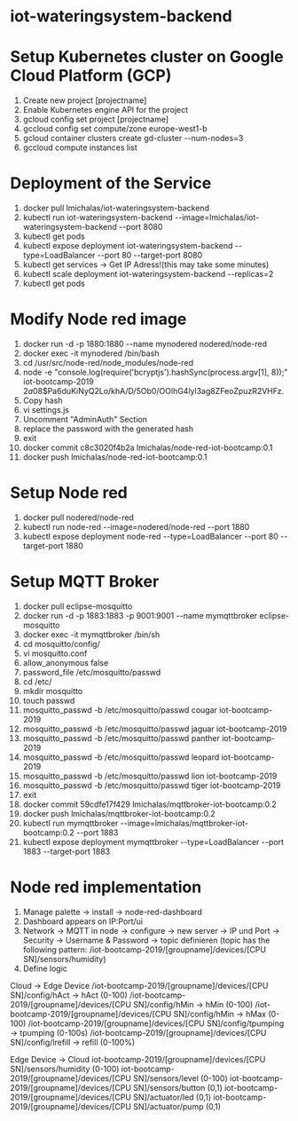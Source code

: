 # iot-wateringsystem-backend

# Setup Kubernetes cluster on Google Cloud Platform (GCP)

1. Create new project [projectname]
2. Enable Kubernetes engine API for the project
3. gcloud config set project [projectname]
4. gccloud config set compute/zone europe-west1-b
5. gcloud container clusters create gd-cluster --num-nodes=3
6. gccloud compute instances list

# Deployment of the Service

1. docker pull lmichalas/iot-wateringsystem-backend
2. kubectl run iot-wateringsystem-backend --image=lmichalas/iot-wateringsystem-backend --port 8080
3. kubectl get pods
4. kubectl expose deployment iot-wateringsystem-backend --type=LoadBalancer --port 80 --target-port 8080
5. kubectl get services -> Get IP Adress!(this may take some minutes)
6. kubectl scale deployment iot-wateringsystem-backend --replicas=2
7. kubectl get pods

# Modify Node red image

1. docker run -d -p 1880:1880 --name mynodered nodered/node-red
2. docker exec -it mynodered /bin/bash
3. cd /usr/src/node-red/node_modules/node-red
4. node -e "console.log(require('bcryptjs').hashSync(process.argv[1], 8));" iot-bootcamp-2019
$2a$08$Pa6duKiNyQ2Lo/khA/D/5Ob0/OOlhG4lyl3ag8ZFeoZpuzR2VHFz.
5. Copy hash
6. vi settings.js
7. Uncomment "AdminAuth" Section
8. replace the password with the generated hash
9. exit
10. docker commit c8c3020f4b2a lmichalas/node-red-iot-bootcamp:0.1
11. docker push lmichalas/node-red-iot-bootcamp:0.1

# Setup Node red
1. docker pull nodered/node-red
2. kubectl run node-red --image=nodered/node-red --port 1880
3. kubectl expose deployment node-red --type=LoadBalancer --port 80 --target-port 1880

# Setup MQTT Broker
1. docker pull eclipse-mosquitto
2. docker run -d -p 1883:1883 -p 9001:9001 --name mymqttbroker eclipse-mosquitto
3. docker exec -it mymqttbroker /bin/sh
4. cd mosquitto/config/
5. vi mosquitto.conf
6. allow_anonymous false
7. password_file /etc/mosquitto/passwd
8. cd /etc/
9. mkdir mosquitto
10. touch passwd
11. mosquitto_passwd -b /etc/mosquitto/passwd cougar iot-bootcamp-2019
12. mosquitto_passwd -b /etc/mosquitto/passwd jaguar iot-bootcamp-2019
13. mosquitto_passwd -b /etc/mosquitto/passwd panther iot-bootcamp-2019
14. mosquitto_passwd -b /etc/mosquitto/passwd leopard iot-bootcamp-2019
15. mosquitto_passwd -b /etc/mosquitto/passwd lion iot-bootcamp-2019
16. mosquitto_passwd -b /etc/mosquitto/passwd tiger iot-bootcamp-2019
17. exit
17. docker commit 59cdfe17f429 lmichalas/mqttbroker-iot-bootcamp:0.2
18. docker push lmichalas/mqttbroker-iot-bootcamp:0.2
19. kubectl run mymqttbroker --image=lmichalas/mqttbroker-iot-bootcamp:0.2 --port 1883
20. kubectl expose deployment mymqttbroker --type=LoadBalancer --port 1883 --target-port 1883

# Node red implementation

1. Manage palette -> install -> node-red-dashboard
2. Dashboard appears on IP:Port/ui
3. Network -> MQTT in node -> configure -> new server -> IP und Port -> Security -> Username & Password -> topic definieren (topic has the following pattern: /iot-bootcamp-2019/[groupname]/devices/[CPU SN]/sensors/humidity)
4. Define logic

Cloud -> Edge Device
/iot-bootcamp-2019/[groupname]/devices/[CPU SN]/config/hAct -> hAct (0-100)
/iot-bootcamp-2019/[groupname]/devices/[CPU SN]/config/hMin -> hMin (0-100)
/iot-bootcamp-2019/[groupname]/devices/[CPU SN]/config/hMin -> hMax (0-100)
/iot-bootcamp-2019/[groupname]/devices/[CPU SN]/config/tpumping -> tpumping (0-100s)
/iot-bootcamp-2019/[groupname]/devices/[CPU SN]/config/lrefill -> refill (0-100%)

Edge Device -> Cloud
iot-bootcamp-2019/[groupname]/devices/[CPU SN]/sensors/humidity (0-100)
iot-bootcamp-2019/[groupname]/devices/[CPU SN]/sensors/level (0-100)
iot-bootcamp-2019/[groupname]/devices/[CPU SN]/sensors/button (0,1)
iot-bootcamp-2019/[groupname]/devices/[CPU SN]/actuator/led (0,1)
iot-bootcamp-2019/[groupname]/devices/[CPU SN]/actuator/pump (0,1)
